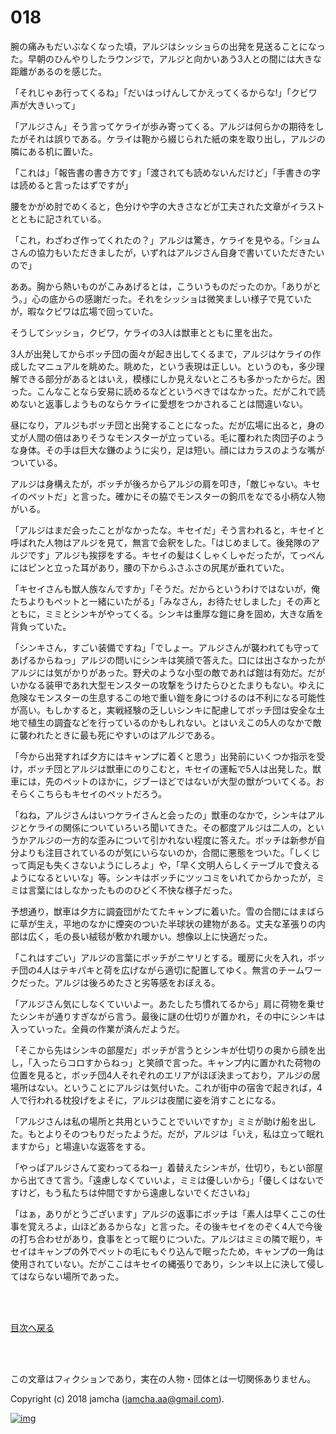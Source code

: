 # 018

腕の痛みもだいぶなくなった頃，アルジはシッショらの出発を見送ることになった。早朝のひんやりしたラウンジで，アルジと向かいあう3人との間には大きな距離があるのを感じた。  

「それじゃあ行ってくるね」「だいはっけんしてかえってくるからな!」「クビワ声が大きいって」  

「アルジさん」そう言ってケライが歩み寄ってくる。アルジは何らかの期待をしたがそれは誤りである。ケライは鞄から綴じられた紙の束を取り出し，アルジの隣にある机に置いた。  

「これは」「報告書の書き方です」「渡されても読めないんだけど」「手書きの字は読めると言ったはずですが」  

腰をかがめ肘でめくると，色分けや字の大きさなどが工夫された文章がイラストとともに記されている。  

「これ，わざわざ作ってくれたの？」アルジは驚き，ケライを見やる。「ショムさんの協力もいただきましたが，いずれはアルジさん自身で書いていただきたいので」  

ああ。胸から熱いものがこみあげるとは，こういうものだったのか。「ありがとう。」心の底からの感謝だった。それをシッショは微笑ましい様子で見ていたが，暇なクビワは広場で回っていた。  

そうしてシッショ，クビワ，ケライの3人は獣車とともに里を出た。  

3人が出発してからボッチ団の面々が起き出してくるまで，アルジはケライの作成したマニュアルを眺めた。眺めた，という表現は正しい。というのも，多少理解できる部分があるとはいえ，模様にしか見えないところも多かったからだ。困った。こんなことなら安易に読めるなどというべきではなかった。だがこれで読めないと返事しようものならケライに愛想をつかされることは間違いない。  

昼になり，アルジもボッチ団と出発することになった。だが広場に出ると，身の丈が人間の倍はありそうなモンスターが立っている。毛に覆われた肉団子のような身体。その手は巨大な鎌のように尖り，足は短い。顔にはカラスのような嘴がついている。  

アルジは身構えたが，ボッチが後ろからアルジの肩を叩き，「敵じゃない。キセイのペットだ」と言った。確かにその脇でモンスターの鉤爪をなでる小柄な人物がいる。  

「アルジはまだ会ったことがなかったな。キセイだ」そう言われると，キセイと呼ばれた人物はアルジを見て，無言で会釈をした。「はじめまして。後発隊のアルジです」アルジも挨拶をする。キセイの髪はくしゃくしゃだったが，てっぺんにはピンと立った耳があり，腰の下からふさふさの尻尾が垂れていた。  

「キセイさんも獣人族なんですか」「そうだ。だからというわけではないが，俺たちよりもペットと一緒にいたがる」「みなさん，お待たせしました」その声とともに，ミミとシンキがやってくる。シンキは重厚な鎧に身を固め，大きな盾を背負っていた。  

「シンキさん，すごい装備ですね」「でしょー。アルジさんが襲われても守ってあげるからねっ」アルジの問いにシンキは笑顔で答えた。口には出さなかったがアルジには気がかりがあった。野犬のような小型の敵であれば鎧は有効だ。だがいかなる装甲であれ大型モンスターの攻撃をうけたらひとたまりもない。ゆえに危険なモンスターの生息するこの地で重い鎧を身につけるのは不利になる可能性が高い。もしかすると，実戦経験の乏しいシンキに配慮してボッチ団は安全な土地で植生の調査などを行っているのかもしれない。とはいえこの5人のなかで敵に襲われたときに最も死にやすいのはアルジである。  

「今から出発すれば夕方にはキャンプに着くと思う」出発前にいくつか指示を受け，ボッチ団とアルジは獣車にのりこむと，キセイの運転で5人は出発した。獣車には，先のペットのほかに，ジブーほどではないが大型の獣がついてくる。おそらくこちらもキセイのペットだろう。  

「ねね，アルジさんはいつケライさんと会ったの」獣車のなかで，シンキはアルジとケライの関係についていろいろ聞いてきた。その都度アルジは二人の，というかアルジの一方的な歪みについて引かれない程度に答えた。ボッチは新参が自分よりも注目されているのが気にいらないのか，合間に悪態をついた。「しくじって両足も失くさないようにしろよ」や，「早く文明人らしくテーブルで食えるようになるといいな」等。シンキはボッチにツッコミをいれてからかったが，ミミは言葉にはしなかったもののひどく不快な様子だった。  

予想通り，獣車は夕方に調査団がたてたキャンプに着いた。雪の合間にはまばらに草が生え，平地のなかに煙突のついた半球状の建物がある。丈夫な革張りの内部は広く，毛の長い絨毯が敷かれ暖かい。想像以上に快適だった。  

「これはすごい」アルジの言葉にボッチがニヤリとする。暖房に火を入れ，ボッチ団の4人はテキパキと荷を広げながら適切に配置してゆく。無言のチームワークだった。アルジは後ろめたさと劣等感をおぼえる。  

「アルジさん気にしなくていいよー。あたしたち慣れてるから」肩に荷物を乗せたシンキが通りすぎながら言う。最後に謎の仕切りが置かれ，その中にシンキは入っていった。全員の作業が済んだようだ。  

「そこから先はシンキの部屋だ」ボッチが言うとシンキが仕切りの奥から顔を出し，「入ったらコロすからねっ」と笑顔で言った。キャンプ内に置かれた荷物の位置を見ると，ボッチ団4人それぞれのエリアがほぼ決まっており，アルジの居場所はない。ということにアルジは気付いた。これが街中の宿舎で起きれば，4人で行われる枕投げをよそに，アルジは夜闇に姿を消すことになる。  

「アルジさんは私の場所と共用ということでいいですか」ミミが助け船を出した。もとよりそのつもりだったようだ。だが，アルジは「いえ，私は立って眠れますから」と場違いな返答をする。  

「やっぱアルジさんて変わってるねー」着替えたシンキが，仕切り，もとい部屋から出てきて言う。「遠慮しなくていいよ，ミミは優しいから」「優しくはないですけど，もう私たちは仲間ですから遠慮しないでくださいね」  

「はぁ，ありがとうございます」アルジの返事にボッチは「素人は早くここの仕事を覚えろよ，山ほどあるからな」と言った。その後キセイをのぞく4人で今後の打ち合わせがあり，食事をとって眠りについた。アルジはミミの隣で眠り，キセイはキャンプの外でペットの毛にもぐり込んで眠ったため，キャンプの一角は使用されていない。だがここはキセイの縄張りであり，シンキ以上に決して侵してはならない場所であった。  

<br>  
<br>  

[目次へ戻る](https://github.com/jamcha-aa/OblivionReports/blob/master/README.md)  

<br>  
<br>  

この文章はフィクションであり，実在の人物・団体とは一切関係ありません。  

Copyright (c) 2018 jamcha (jamcha.aa@gmail.com).  

[![img](http://i.creativecommons.org/l/by-nc-sa/4.0/88x31.png)](http://creativecommons.org/licenses/by-nc-sa/4.0/deed)
